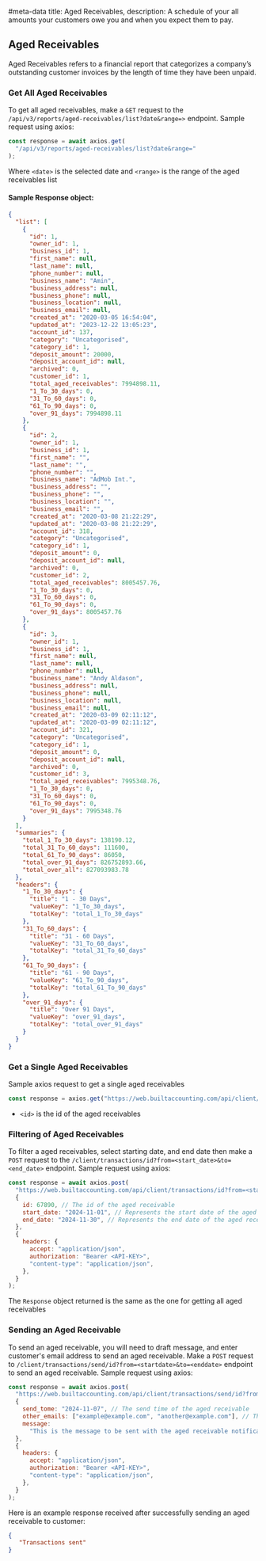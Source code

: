 #meta-data title: Aged Receivables, description: A schedule of your all amounts your customers owe you and when you expect them to pay.

## Aged Receivables

Aged Receivables refers to a financial report that categorizes a company’s outstanding customer invoices by the length of time they have been unpaid.

### Get All Aged Receivables

To get all aged receivables, make a `GET` request to the `/api/v3/reports/aged-receivables/list?date&range=>` endpoint. Sample request using axios:

```js
const response = await axios.get(
  "/api/v3/reports/aged-receivables/list?date&range="
);
```

Where `<date>` is the selected date and `<range>` is the range of the aged receivables list

#### Sample Response object:



```json
{
  "list": [
    {
      "id": 1,
      "owner_id": 1,
      "business_id": 1,
      "first_name": null,
      "last_name": null,
      "phone_number": null,
      "business_name": "Amin",
      "business_address": null,
      "business_phone": null,
      "business_location": null,
      "business_email": null,
      "created_at": "2020-03-05 16:54:04",
      "updated_at": "2023-12-22 13:05:23",
      "account_id": 137,
      "category": "Uncategorised",
      "category_id": 1,
      "deposit_amount": 20000,
      "deposit_account_id": null,
      "archived": 0,
      "customer_id": 1,
      "total_aged_receivables": 7994898.11,
      "1_To_30_days": 0,
      "31_To_60_days": 0,
      "61_To_90_days": 0,
      "over_91_days": 7994898.11
    },
    {
      "id": 2,
      "owner_id": 1,
      "business_id": 1,
      "first_name": "",
      "last_name": "",
      "phone_number": "",
      "business_name": "AdMob Int.",
      "business_address": "",
      "business_phone": "",
      "business_location": "",
      "business_email": "",
      "created_at": "2020-03-08 21:22:29",
      "updated_at": "2020-03-08 21:22:29",
      "account_id": 318,
      "category": "Uncategorised",
      "category_id": 1,
      "deposit_amount": 0,
      "deposit_account_id": null,
      "archived": 0,
      "customer_id": 2,
      "total_aged_receivables": 8005457.76,
      "1_To_30_days": 0,
      "31_To_60_days": 0,
      "61_To_90_days": 0,
      "over_91_days": 8005457.76
    },
    {
      "id": 3,
      "owner_id": 1,
      "business_id": 1,
      "first_name": null,
      "last_name": null,
      "phone_number": null,
      "business_name": "Andy Aldason",
      "business_address": null,
      "business_phone": null,
      "business_location": null,
      "business_email": null,
      "created_at": "2020-03-09 02:11:12",
      "updated_at": "2020-03-09 02:11:12",
      "account_id": 321,
      "category": "Uncategorised",
      "category_id": 1,
      "deposit_amount": 0,
      "deposit_account_id": null,
      "archived": 0,
      "customer_id": 3,
      "total_aged_receivables": 7995348.76,
      "1_To_30_days": 0,
      "31_To_60_days": 0,
      "61_To_90_days": 0,
      "over_91_days": 7995348.76
    }
  ],
  "summaries": {
    "total_1_To_30_days": 138190.12,
    "total_31_To_60_days": 111600,
    "total_61_To_90_days": 86050,
    "total_over_91_days": 826752893.66,
    "total_over_all": 827093983.78
  },
  "headers": {
    "1_To_30_days": {
      "title": "1 - 30 Days",
      "valueKey": "1_To_30_days",
      "totalKey": "total_1_To_30_days"
    },
    "31_To_60_days": {
      "title": "31 - 60 Days",
      "valueKey": "31_To_60_days",
      "totalKey": "total_31_To_60_days"
    },
    "61_To_90_days": {
      "title": "61 - 90 Days",
      "valueKey": "61_To_90_days",
      "totalKey": "total_61_To_90_days"
    },
    "over_91_days": {
      "title": "Over 91 Days",
      "valueKey": "over_91_days",
      "totalKey": "total_over_91_days"
    }
  }
}
```

### Get a Single Aged Receivables

Sample axios request to get a single aged receivables

```js
const response = axios.get("https://web.builtaccounting.com/api/client/id");
```

- `<id>` is the id of the aged receivables

### Filtering of Aged Receivables

To filter a aged receivables, select starting date, and end date then make a `POST` request to the `/client/transactions/id?from=<start_date>&to=<end_date>` endpoint. Sample request using axios:

```js
const response = await axios.post(
  "https://web.builtaccounting.com/api/client/transactions/id?from=<start_date>&to=<end_date>",
  {
    id: 67890, // The id of the aged receivable
    start_date: "2024-11-01", // Represents the start date of the aged receivable
    end_date: "2024-11-30", // Represents the end date of the aged receivable
  },
  {
    headers: {
      accept: "application/json",
      authorization: "Bearer <API-KEY>",
      "content-type": "application/json",
    },
  }
);
```

The `Response` object returned is the same as the one for getting all aged receivables

### Sending an Aged Receivable

To send an aged receivable, you will need to draft message, and enter customer's email address to send an aged receivable.
Make a `POST` request to `/client/transactions/send/id?from=<startdate>&to=<enddate>` endpoint to send an aged receivable. Sample request using axios:

```js
const response = await axios.post(
  "https://web.builtaccounting.com/api/client/transactions/send/id?from=<startdate>&to=<enddate>",
  {
    send_tome: "2024-11-07", // The send time of the aged receivable
    other_emails: ["example@example.com", "another@example.com"], // The other email addresses to send the aged receivable to
    message:
      "This is the message to be sent with the aged receivable notification.", // The message of the aged receivable to be sent to the email address
  },
  {
    headers: {
      accept: "application/json",
      authorization: "Bearer <API-KEY>",
      "content-type": "application/json",
    },
  }
);
```

Here is an example response received after successfully sending an aged receivable to customer:

```json
{
   "Transactions sent"
}
```

